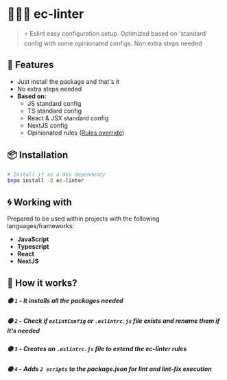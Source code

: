 # 🕵🏻‍♂️ ec-linter
> ⚡️ Eslint easy configuration setup. Optimized based on 'standard' config with some opinionated configs. Non extra steps needed

## 🔖 Features
- Just install the package and that's it
- No extra steps needed
- **Based on:**
  - JS standard config
  - TS standard config
  - React & JSX standard config
  - NextJS config
  - Opinionated rules ([Rules override](https://github.com/chempogonzalez/ec-linter/blob/main/configs/shared/rules.js))


## 📦 Installation
```zsh
# Install it as a dev dependency
$npm install -D ec-linter
```


## 🌀 Working with
Prepared to be used within projects with the following languages/frameworks:

- **JavaScript**
- **Typescript**
- **React**
- **NextJS**

## 🚀 How it works?
##### 🟣 `1`  - It installs all the packages needed
##### 🟣 `2`  - Check if `eslintConfig` or `.eslintrc.js` file exists and rename them if it's needed
##### 🟣 `3` - Creates an `.eslintrc.js` file to extend the ec-linter rules
##### 🟣 `4` - Adds `2 scripts` to the package.json for lint and lint-fix execution



